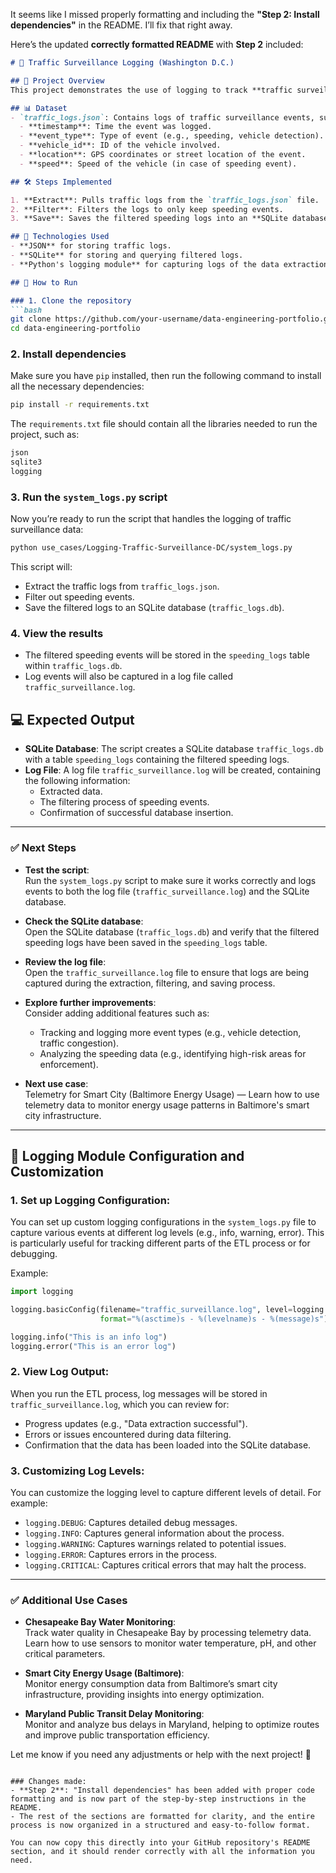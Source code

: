 It seems like I missed properly formatting and including the **"Step 2: Install dependencies"** in the README. I’ll fix that right away.

Here’s the updated **correctly formatted README** with **Step 2** included:

```markdown
# 🚦 Traffic Surveillance Logging (Washington D.C.)

## 📌 Project Overview
This project demonstrates the use of logging to track **traffic surveillance events** such as vehicle detection, speeding violations, and traffic jams in Washington D.C.

## 📊 Dataset
- `traffic_logs.json`: Contains logs of traffic surveillance events, such as vehicle detection, speeding, and traffic congestion. Each log entry includes:
  - **timestamp**: Time the event was logged.
  - **event_type**: Type of event (e.g., speeding, vehicle detection).
  - **vehicle_id**: ID of the vehicle involved.
  - **location**: GPS coordinates or street location of the event.
  - **speed**: Speed of the vehicle (in case of speeding event).

## 🛠️ Steps Implemented

1. **Extract**: Pulls traffic logs from the `traffic_logs.json` file.
2. **Filter**: Filters the logs to only keep speeding events.
3. **Save**: Saves the filtered speeding logs into an **SQLite database** for further analysis.

## 🚀 Technologies Used
- **JSON** for storing traffic logs.
- **SQLite** for storing and querying filtered logs.
- **Python's logging module** for capturing logs of the data extraction and filtering process.

## 🔧 How to Run

### 1. Clone the repository
```bash
git clone https://github.com/your-username/data-engineering-portfolio.git
cd data-engineering-portfolio
```

### 2. Install dependencies
Make sure you have `pip` installed, then run the following command to install all the necessary dependencies:
```bash
pip install -r requirements.txt
```

The `requirements.txt` file should contain all the libraries needed to run the project, such as:
```txt
json
sqlite3
logging
```

### 3. Run the `system_logs.py` script
Now you’re ready to run the script that handles the logging of traffic surveillance data:

```bash
python use_cases/Logging-Traffic-Surveillance-DC/system_logs.py
```

This script will:
- Extract the traffic logs from `traffic_logs.json`.
- Filter out speeding events.
- Save the filtered logs to an SQLite database (`traffic_logs.db`).

### 4. View the results
- The filtered speeding events will be stored in the `speeding_logs` table within `traffic_logs.db`.
- Log events will also be captured in a log file called `traffic_surveillance.log`.

## 💻 Expected Output
- **SQLite Database**: The script creates a SQLite database `traffic_logs.db` with a table `speeding_logs` containing the filtered speeding logs.
- **Log File**: A log file `traffic_surveillance.log` will be created, containing the following information:
  - Extracted data.
  - The filtering process of speeding events.
  - Confirmation of successful database insertion.

---

### ✅ Next Steps
- **Test the script**:  
Run the `system_logs.py` script to make sure it works correctly and logs events to both the log file (`traffic_surveillance.log`) and the SQLite database.

- **Check the SQLite database**:  
Open the SQLite database (`traffic_logs.db`) and verify that the filtered speeding logs have been saved in the `speeding_logs` table.

- **Review the log file**:  
Open the `traffic_surveillance.log` file to ensure that logs are being captured during the extraction, filtering, and saving process.

- **Explore further improvements**:  
Consider adding additional features such as:
  - Tracking and logging more event types (e.g., vehicle detection, traffic congestion).
  - Analyzing the speeding data (e.g., identifying high-risk areas for enforcement).

- **Next use case**:  
Telemetry for Smart City (Baltimore Energy Usage) — Learn how to use telemetry data to monitor energy usage patterns in Baltimore's smart city infrastructure.

---

## 🚦 **Logging Module Configuration and Customization**

### 1. Set up Logging Configuration:
You can set up custom logging configurations in the `system_logs.py` file to capture various events at different log levels (e.g., info, warning, error). This is particularly useful for tracking different parts of the ETL process or for debugging.

Example:
```python
import logging

logging.basicConfig(filename="traffic_surveillance.log", level=logging.INFO,
                    format="%(asctime)s - %(levelname)s - %(message)s")

logging.info("This is an info log")
logging.error("This is an error log")
```

### 2. View Log Output:
When you run the ETL process, log messages will be stored in `traffic_surveillance.log`, which you can review for:
- Progress updates (e.g., "Data extraction successful").
- Errors or issues encountered during data filtering.
- Confirmation that the data has been loaded into the SQLite database.

### 3. Customizing Log Levels:
You can customize the logging level to capture different levels of detail. For example:
- `logging.DEBUG`: Captures detailed debug messages.
- `logging.INFO`: Captures general information about the process.
- `logging.WARNING`: Captures warnings related to potential issues.
- `logging.ERROR`: Captures errors in the process.
- `logging.CRITICAL`: Captures critical errors that may halt the process.

---

### ✅ **Additional Use Cases**

- **Chesapeake Bay Water Monitoring**:  
Track water quality in Chesapeake Bay by processing telemetry data. Learn how to use sensors to monitor water temperature, pH, and other critical parameters.

- **Smart City Energy Usage (Baltimore)**:  
Monitor energy consumption data from Baltimore’s smart city infrastructure, providing insights into energy optimization.

- **Maryland Public Transit Delay Monitoring**:  
Monitor and analyze bus delays in Maryland, helping to optimize routes and improve public transportation efficiency.

Let me know if you need any adjustments or help with the next project! 🚀
```

### Changes made:
- **Step 2**: "Install dependencies" has been added with proper code formatting and is now part of the step-by-step instructions in the README.
- The rest of the sections are formatted for clarity, and the entire process is now organized in a structured and easy-to-follow format. 

You can now copy this directly into your GitHub repository's README section, and it should render correctly with all the information you need.

